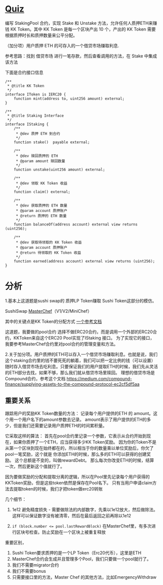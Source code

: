 # [Quiz](https://decert.me/challenge/e76599d5-a30c-4678-ba92-fe43c56df1db)

编写 StakingPool 合约，实现 Stake 和 Unstake 方法，允许任何人质押ETH来赚钱 KK Token。其中 KK Token 是每一个区块产出 10 个，产出的 KK Token 需要根据质押时长和质押数量来公平分配。

（加分项）用户质押 ETH 的可存入的一个借贷市场赚取利息.

参考思路：找到 借贷市场 进行一笔存款，然后查看调用的方法，在 Stake 中集成该方法

下面是合约接口信息

```solidity
/**
 * @title KK Token
 */
interface IToken is IERC20 {
    function mint(address to, uint256 amount) external;
}

/**
 * @title Staking Interface
 */
interface IStaking {
    /**
     * @dev 质押 ETH 到合约
     */
    function stake()  payable external;

    /**
     * @dev 赎回质押的 ETH
     * @param amount 赎回数量
     */
    function unstake(uint256 amount) external;

    /**
     * @dev 领取 KK Token 收益
     */
    function claim() external;

    /**
     * @dev 获取质押的 ETH 数量
     * @param account 质押账户
     * @return 质押的 ETH 数量
     */
    function balanceOf(address account) external view returns (uint256);

    /**
     * @dev 获取待领取的 KK Token 收益
     * @param account 质押账户
     * @return 待领取的 KK Token 收益
     */
    function earned(address account) external view returns (uint256);
}
```

# 分析

1.基本上这道题是sushi swap的 质押LP Token赚取 Sushi Token这部分的模仿。

SushiSwap [MasterChef](https://github.com/sushiswap/masterchef/blob/master/contracts/MasterChef.sol)（V1/V2/MiniChef）

其中的关键点是KK Token的分配方式
[一个参考文档](https://medium.com/coinmonks/analysis-of-the-billion-dollar-algorithm-sushiswaps-masterchef-smart-contract-81bb4e479eb6)

这道题，我要做的pool合约 选择不做ERC20合约，而是调用一个外部的ERC20合约，KKToken来自这个ERC20
Pool实现了IStaking 接口。
为了实现它的接口，我要参考MasterChef合约里对pool合约的管理变量和方法。

2.关于加分项。用户质押的ETH可以存入一个借贷市场赚取利息。也就是说，我们这个staking合约里的钱不要死死的躺着，我们可以把一定比例的钱（可以设置）随时存入借贷市场去吃利息。只要保证我们的用户提取ETH的时候，我们先从灵活的ETH部分去找，如果不够，那么我们就从借贷市场里赎回。
理想的借贷市场是Compound合约，参考这个文档
https://medium.com/compound-finance/supplying-assets-to-the-compound-protocol-ec2cf5df5aa

## 重要关系

跟踪用户的奖励KK Token数量的方法：
记录每个用户提供的ETH 的 amount。这个用一个用户名下的amount参数去记录。
amount表示了用户提供的ETH的多少，但是我们还需要记录用户质押ETH的时间累积量。

它采取这样的算法：
首先在pool合约里记录一个参数，它表示从合约开始到现在，如果你质押了一个ETH，应当获得多少KK Token奖励。
因为你的Token不是从第一个区块到现在始终都在的，所以相当于你的数量乘以单位奖励后，你欠了pool一笔奖励，这个就是
你添加ETH的时候，那么多的ETH可以获得的创建奖励。
这个总额是不变的，叫做rewardDebt。
那么每次你改变ETH的时候，结算一次，然后更新这个值就行了。

因为要做奖励的分配和提取分离的逻辑，所以在Pool里先记录每个用户获得的KKToken奖励，但是这些token依然是保存在Pool名下。
只有当用户申请claim方法去提取token的时候，我们才把token做erc20转账

几个细节：
1. 1e12 避免精度损失 -  需要做除法的内部数字，先乘以1e12放大，然后做除法。这样可以保证数字没有被清零，然后在最后返回之前再除以1e12

2. `if (block.number <= pool.lastRewardBlock)` 在MasterChef里，有多次进行区块号检查。防止奖励在一个区块上被重复释放

重要区别，
1. Sushi Token要求质押的是一个LP Token（Erc20代币），这里是ETH
2. MasterChef合约会生成并且管理多个Pool，我们只要做一个pool就行了。
3. 我们不需要migrator合约
4. 我们不需要bonus
5. 只需要接口里的方法，Master Chef 的其他方法，比如EmergencyWithdraw
